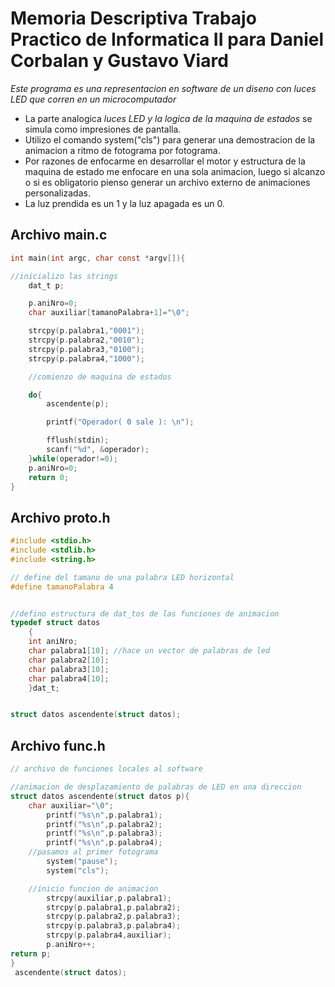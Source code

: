  # Memoria Descriptiva Trabajo Practico de Informatica II para Daniel Corbalan y Gustavo Viard
*Este programa es una representacion en software de un diseno con luces LED que corren en un microcomputador*<br>
- La parte analogica *luces LED y la logica de la maquina de estados* se simula como impresiones de pantalla.
- Utilizo el comando system("cls") para generar una demostracion de la animacion a ritmo de fotograma por fotograma.
- Por razones de enfocarme en desarrollar el motor y estructura de la maquina de estado me enfocare en una sola animacion, luego si alcanzo o si es obligatorio pienso generar un archivo externo de animaciones personalizadas.
- La luz prendida es un 1 y la luz apagada es un 0.

## Archivo main.c
```c
int main(int argc, char const *argv[]){

//inicializo las strings
    dat_t p;

    p.aniNro=0;
    char auxiliar[tamanoPalabra+1]="\0";

    strcpy(p.palabra1,"0001");
    strcpy(p.palabra2,"0010");
    strcpy(p.palabra3,"0100");
    strcpy(p.palabra4,"1000");

    //comienzo de maquina de estados

    do{
        ascendente(p);

        printf("Operador( 0 sale ): \n");

        fflush(stdin);
        scanf("%d", &operador);
    }while(operador!=0);
    p.aniNro=0;
    return 0;
}

```

## Archivo proto.h
```c
#include <stdio.h>
#include <stdlib.h>
#include <string.h>

// define del tamano de una palabra LED horizontal
#define tamanoPalabra 4


//defino estructura de dat_tos de las funciones de animacion
typedef struct datos
    {
    int aniNro;
    char palabra1[10]; //hace un vector de palabras de led
    char palabra2[10];
    char palabra3[10];
    char palabra4[10];
    }dat_t;


struct datos ascendente(struct datos);

```
## Archivo func.h
```c
// archivo de funciones locales al software

//animacion de desplazamiento de palabras de LED en una direccion
struct datos ascendente(struct datos p){
    char auxiliar="\0";
        printf("%s\n",p.palabra1);
        printf("%s\n",p.palabra2);
        printf("%s\n",p.palabra3);
        printf("%s\n",p.palabra4);
    //pasamos al primer fotograma
        system("pause");
        system("cls");

    //inicio funcion de animacion
        strcpy(auxiliar,p.palabra1);
        strcpy(p.palabra1,p.palabra2);
        strcpy(p.palabra2,p.palabra3);
        strcpy(p.palabra3,p.palabra4);
        strcpy(p.palabra4,auxiliar);
        p.aniNro++;
return p;
}
 ascendente(struct datos);

```
